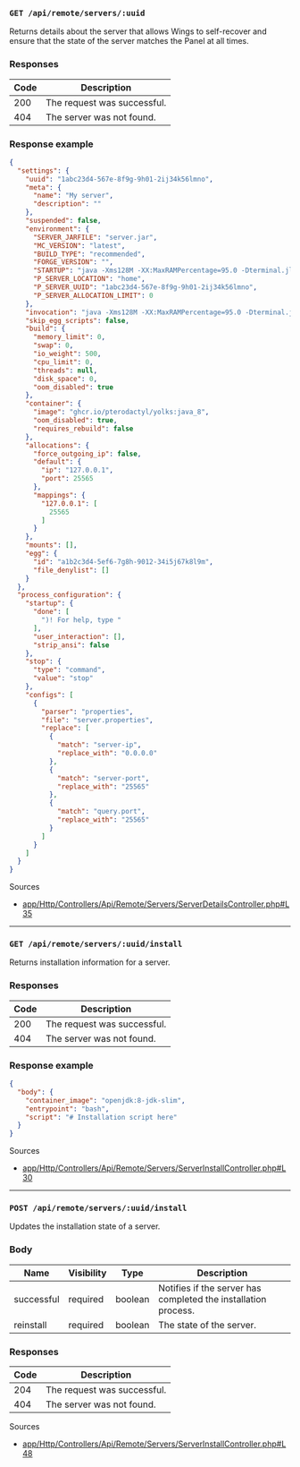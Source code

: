 ### `GET /api/remote/servers/:uuid`

Returns details about the server that allows Wings to self-recover and ensure that the state of the server matches the Panel at all times.

### Responses

| Code | Description                 |
| ---- | --------------------------- |
| 200  | The request was successful. |
| 404  | The server was not found.   |

### Response example

```json
{
  "settings": {
    "uuid": "1abc23d4-567e-8f9g-9h01-2ij34k56lmno",
    "meta": {
      "name": "My server",
      "description": ""
    },
    "suspended": false,
    "environment": {
      "SERVER_JARFILE": "server.jar",
      "MC_VERSION": "latest",
      "BUILD_TYPE": "recommended",
      "FORGE_VERSION": "",
      "STARTUP": "java -Xms128M -XX:MaxRAMPercentage=95.0 -Dterminal.jline=false -Dterminal.ansi=true $( [[  ! -f unix_args.txt ]] && printf %s \"-jar {{SERVER_JARFILE}}\" || printf %s \"@unix_args.txt\" )",
      "P_SERVER_LOCATION": "home",
      "P_SERVER_UUID": "1abc23d4-567e-8f9g-9h01-2ij34k56lmno",
      "P_SERVER_ALLOCATION_LIMIT": 0
    },
    "invocation": "java -Xms128M -XX:MaxRAMPercentage=95.0 -Dterminal.jline=false -Dterminal.ansi=true $( [[  ! -f unix_args.txt ]] && printf %s \"-jar {{SERVER_JARFILE}}\" || printf %s \"@unix_args.txt\" )",
    "skip_egg_scripts": false,
    "build": {
      "memory_limit": 0,
      "swap": 0,
      "io_weight": 500,
      "cpu_limit": 0,
      "threads": null,
      "disk_space": 0,
      "oom_disabled": true
    },
    "container": {
      "image": "ghcr.io/pterodactyl/yolks:java_8",
      "oom_disabled": true,
      "requires_rebuild": false
    },
    "allocations": {
      "force_outgoing_ip": false,
      "default": {
        "ip": "127.0.0.1",
        "port": 25565
      },
      "mappings": {
        "127.0.0.1": [
          25565
        ]
      }
    },
    "mounts": [],
    "egg": {
      "id": "a1b2c3d4-5ef6-7g8h-9012-34i5j67k8l9m",
      "file_denylist": []
    }
  },
  "process_configuration": {
    "startup": {
      "done": [
        ")! For help, type "
      ],
      "user_interaction": [],
      "strip_ansi": false
    },
    "stop": {
      "type": "command",
      "value": "stop"
    },
    "configs": [
      {
        "parser": "properties",
        "file": "server.properties",
        "replace": [
          {
            "match": "server-ip",
            "replace_with": "0.0.0.0"
          },
          {
            "match": "server-port",
            "replace_with": "25565"
          },
          {
            "match": "query.port",
            "replace_with": "25565"
          }
        ]
      }
    ]
  }
}
```

Sources

- [app/Http/Controllers/Api/Remote/Servers/ServerDetailsController.php#L35](https://github.com/pterodactyl/panel/blob/v1.11.3/app/Http/Controllers/Api/Remote/Servers/ServerDetailsController.php#L35)

---

### `GET /api/remote/servers/:uuid/install`

Returns installation information for a server.

### Responses

| Code | Description                 |
| ---- | --------------------------- |
| 200  | The request was successful. |
| 404  | The server was not found.   |

### Response example

```json
{
  "body": {
    "container_image": "openjdk:8-jdk-slim",
    "entrypoint": "bash",
    "script": "# Installation script here"
  }
}
```

Sources

- [app/Http/Controllers/Api/Remote/Servers/ServerInstallController.php#L30](https://github.com/pterodactyl/panel/blob/v1.11.3/app/Http/Controllers/Api/Remote/Servers/ServerInstallController.php#L30)

---

### `POST /api/remote/servers/:uuid/install`

Updates the installation state of a server.

### Body

| Name       | Visibility | Type    | Description                                                    |
| ---------- | ---------- | ------- | -------------------------------------------------------------- |
| successful | required   | boolean | Notifies if the server has completed the installation process. |
| reinstall  | required   | boolean | The state of the server.                                       |

### Responses

| Code | Description                 |
| ---- | --------------------------- |
| 204  | The request was successful. |
| 404  | The server was not found.   |

Sources

- [app/Http/Controllers/Api/Remote/Servers/ServerInstallController.php#L48](https://github.com/pterodactyl/panel/blob/v1.11.3/app/Http/Controllers/Api/Remote/Servers/ServerInstallController.php#L48)
